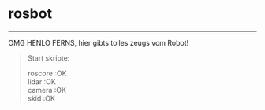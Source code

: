 # rosbot

---
OMG HENLO FERNS, hier gibts tolles zeugs vom Robot!

>Start skripte:
>
>roscore :OK  
>lidar :OK  
>camera :OK  
> skid :OK
